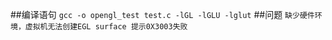 ##编译语句
```gcc -o opengl_test test.c -lGL -lGLU -lglut```
##问题
```缺少硬件环境，虚拟机无法创建EGL surface 提示0X3003失败```
